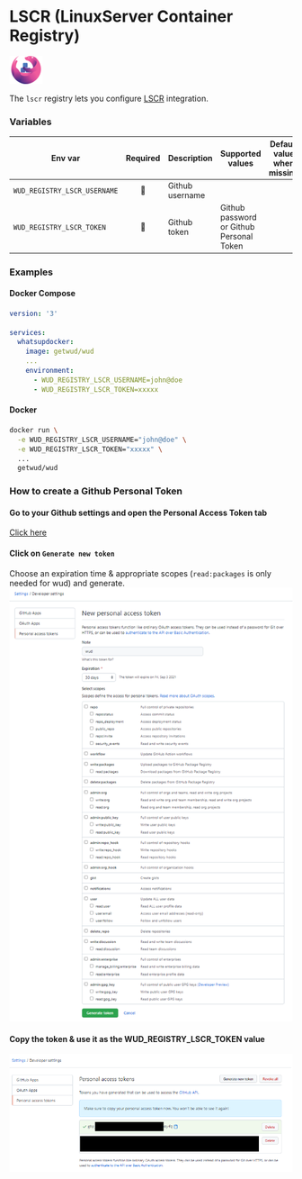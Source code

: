 # LSCR (LinuxServer Container Registry)
![logo](linuxserver.png)

The `lscr` registry lets you configure [LSCR](https://fleet.linuxserver.io/) integration.

### Variables

| Env var                      |   Required    | Description     | Supported values                         | Default value when missing |
|------------------------------|:-------------:|-----------------|------------------------------------------|----------------------------|
| `WUD_REGISTRY_LSCR_USERNAME` | :red_circle:  | Github username |                                          |                            |
| `WUD_REGISTRY_LSCR_TOKEN`    | :red_circle:  | Github token    | Github password or Github Personal Token |                            |

### Examples

<!-- tabs:start -->
#### **Docker Compose**
```yaml
version: '3'

services:
  whatsupdocker:
    image: getwud/wud
    ...
    environment:
      - WUD_REGISTRY_LSCR_USERNAME=john@doe
      - WUD_REGISTRY_LSCR_TOKEN=xxxxx 
```
#### **Docker**
```bash
docker run \
  -e WUD_REGISTRY_LSCR_USERNAME="john@doe" \
  -e WUD_REGISTRY_LSCR_TOKEN="xxxxx" \
  ...
  getwud/wud
```
<!-- tabs:end -->

### How to create a Github Personal Token
#### Go to your Github settings and open the Personal Access Token tab
[Click here](https://github.com/settings/tokens)

#### Click on `Generate new token`
Choose an expiration time & appropriate scopes (`read:packages` is only needed for wud) and generate.
![image](lscr_01.png)

#### Copy the token & use it as the WUD_REGISTRY_LSCR_TOKEN value
![image](lscr_02.png)

